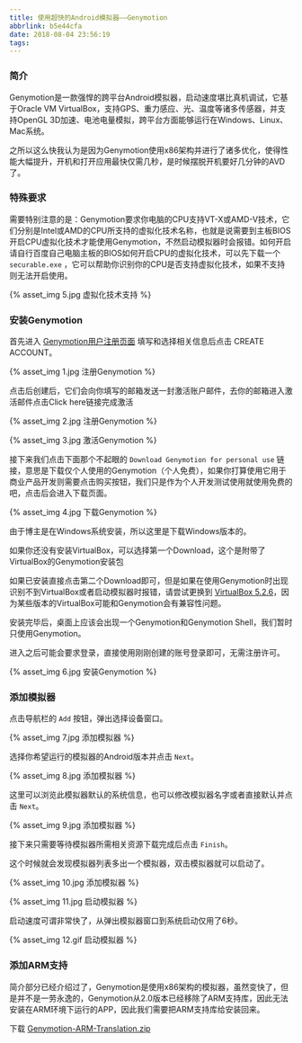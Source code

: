 ```yaml
---
title: 使用超快的Android模拟器——Genymotion
abbrlink: b5e44cfa
date: 2018-08-04 23:56:19
tags:
---
```


### 简介

Genymotion是一款强悍的跨平台Android模拟器，启动速度堪比真机调试，它基于Oracle VM VirtualBox，支持GPS、重力感应、光、温度等诸多传感器，并支持OpenGL 3D加速、电池电量模拟，跨平台方面能够运行在Windows、Linux、Mac系统。

之所以这么快我认为是因为Genymotion使用x86架构并进行了诸多优化，使得性能大幅提升，开机和打开应用最快仅需几秒，是时候摆脱开机要好几分钟的AVD了。

### 特殊要求
需要特别注意的是：Genymotion要求你电脑的CPU支持VT-X或AMD-V技术，它们分别是Intel或AMD的CPU所支持的虚拟化技术名称，也就是说需要到主板BIOS开启CPU虚拟化技术才能使用Genymotion，不然启动模拟器时会报错。如何开启请自行百度自己电脑主板的BIOS如何开启CPU的虚拟化技术，可以先下载一个 ``securable.exe`` ，它可以帮助你识别你的CPU是否支持虚拟化技术，如果不支持则无法开启使用。

{% asset_img 5.jpg 虚拟化技术支持 %}

### 安装Genymotion

首先进入 [Genymotion用户注册页面](https://www.genymotion.com/account/create/) 填写和选择相关信息后点击 CREATE ACCOUNT。

{% asset_img 1.jpg 注册Genymotion %}

点击后创建后，它们会向你填写的邮箱发送一封激活账户邮件，去你的邮箱进入激活邮件点击Click here链接完成激活

{% asset_img 2.jpg 注册Genymotion %}

{% asset_img 3.jpg 激活Genymotion %}

接下来我们点击下面那个不起眼的 ``Download Genymotion for personal use`` 链接，意思是下载仅个人使用的Genymotion（个人免费），如果你打算使用它用于商业产品开发则需要点击购买按钮，我们只是作为个人开发测试使用就使用免费的吧，点击后会进入下载页面。

{% asset_img 4.jpg 下载Genymotion %}

由于博主是在Windows系统安装，所以这里是下载Windows版本的。

如果你还没有安装VirtualBox，可以选择第一个Download，这个是附带了VirtualBox的Genymotion安装包

如果已安装直接点击第二个Download即可，但是如果在使用Genymotion时出现识别不到VirtualBox或者启动模拟器时报错，请尝试更换到 [VirtualBox 5.2.6](https://download.virtualbox.org/virtualbox/5.2.6/VirtualBox-5.2.6-120293-Win.exe)，因为某些版本的VirtualBox可能和Genymotion会有兼容性问题。

安装完毕后，桌面上应该会出现一个Genymotion和Genymotion Shell，我们暂时只使用Genymotion。

进入之后可能会要求登录，直接使用刚刚创建的账号登录即可，无需注册许可。

{% asset_img 6.jpg 安装Genymotion %}

### 添加模拟器

点击导航栏的 ``Add`` 按钮，弹出选择设备窗口。

{% asset_img 7.jpg 添加模拟器 %}

选择你希望运行的模拟器的Android版本并点击 ``Next``。

{% asset_img 8.jpg 添加模拟器 %}

这里可以浏览此模拟器默认的系统信息，也可以修改模拟器名字或者直接默认并点击 ``Next``。

{% asset_img 9.jpg 添加模拟器 %}

接下来只需要等待模拟器所需相关资源下载完成后点击 ``Finish``。

这个时候就会发现模拟器列表多出一个模拟器，双击模拟器就可以启动了。

{% asset_img 10.jpg 添加模拟器 %}

{% asset_img 11.jpg 启动模拟器 %}

启动速度可谓非常快了，从弹出模拟器窗口到系统启动仅用了6秒。

{% asset_img 12.gif 启动模拟器 %}

### 添加ARM支持
简介部分已经介绍过了，Genymotion是使用x86架构的模拟器，虽然变快了，但是并不是一劳永逸的，Genymotion从2.0版本已经移除了ARM支持库，因此无法安装在ARM环境下运行的APP，因此我们需要把ARM支持库给安装回来。

下载 [Genymotion-ARM-Translation.zip](http://www.pc6.com/softview/SoftView_509493.html)
